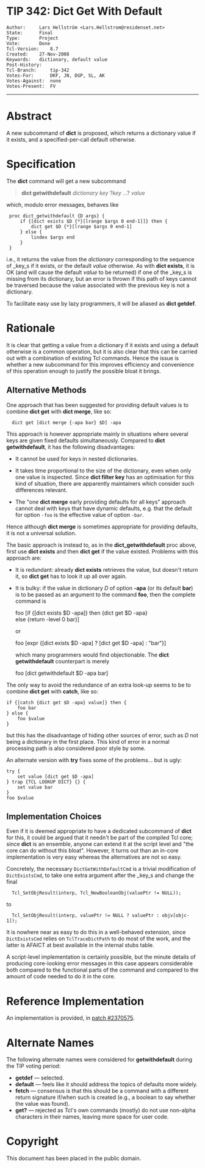 # TIP 342: Dict Get With Default
	Author:		Lars Hellström <Lars.Hellstrom@residenset.net>
	State:		Final
	Type:		Project
	Vote:		Done
	Tcl-Version:	8.7
	Created:	27-Nov-2008
	Keywords:	dictionary, default value
	Post-History:	
	Tcl-Branch:     tip-342
	Votes-For:      DKF, JN, DGP, SL, AK
	Votes-Against:  none
	Votes-Present:  FV
-----

# Abstract

A new subcommand of **dict** is proposed, which returns a dictionary value
if it exists, and a specified-per-call default otherwise.

# Specification

The **dict** command will get a new subcommand

 > **dict getwithdefault** _dictionary_ _key_ ?_key_ ...?  _value_

which, modulo error messages, behaves like

	 proc dict_getwithdefault {D args} {
	     if {[dict exists $D {*}[lrange $args 0 end-1]]} then {
	         dict get $D {*}[lrange $args 0 end-1]
	     } else {
	         lindex $args end
	     }
	 }

i.e., it returns the value from the _dictionary_ corresponding to the
sequence of _key_s if it exists, or the default _value_ otherwise. As with
**dict exists**, it is OK \(and will cause the default _value_ to be
returned\) if one of the _key_s is missing from its dictionary, but an error
is thrown if this path of keys cannot be traversed because the value
associated with the previous key is not a dictionary.

To facilitate easy use by lazy programmers, it will be aliased as **dict getdef**.

# Rationale

It is clear that getting a value from a dictionary if it exists and using a
default otherwise is a common operation, but it is also clear that this can be
carried out with a combination of existing Tcl commands. Hence the issue is
whether a new subcommand for this improves efficiency and convenience of this
operation enough to justify the possible bloat it brings.

## Alternative Methods

One approach that has been suggested for providing default values is to
combine **dict get** with **dict merge**, like so:

	  dict get [dict merge {-apa bar} $D] -apa

This approach is however appropriate mainly in situations where several keys
are given fixed defaults simultaneously. Compared to **dict
getwithdefault**, it has the following disadvantages:

   * It cannot be used for keys in nested dictionaries.

   * It takes time proportional to the size of the dictionary, even when only
     one value is inspected. Since **dict filter key** has an optimisation
     for this kind of situation, there are apparently maintainers which
     consider such differences relevant.

   * The "one **dict merge** early providing defaults for all keys" approach
     cannot deal with keys that have dynamic defaults, e.g. that the default
     for option `-foo` is the effective value of option `-bar`.

Hence although **dict merge** is sometimes appropriate for providing
defaults, it is not a universal solution.

The basic approach is instead to, as in the **dict\_getwithdefault** proc
above, first use **dict exists** and then **dict get** if the value
existed. Problems with this approach are:

   * It is redundant: already **dict exists** retrieves the value, but
     doesn't return it, so **dict get** has to look it up all over again.

   * It is bulky: if the value in dictionary _D_ of option **-apa** \(or
     its default **bar**\) is to be passed as an argument to the command
     **foo**, then the complete command is

		foo [if {[dict exists $D -apa]} then {dict get $D -apa}\
		    else {return -level 0 bar}]

     or 

		foo [expr {[dict exists $D -apa] ? [dict get $D -apa] : "bar"}]

     which many programmers would find objectionable. The **dict
     getwithdefault** counterpart is merely

		foo [dict getwithdefault $D -apa bar]

The only way to avoid the redundance of an extra look-up seems to be to
combine **dict get** with **catch**, like so:

	if {[catch {dict get $D -apa} value]} then {
	    foo bar
	} else {
	    foo $value
	}

but this has the disadvantage of hiding other sources of error, such as _D_
not being a dictionary in the first place. This kind of error in a normal
processing path is also considered poor style by some.

An alternate version with **try** fixes some of the problems... but is ugly:

	try {
	    set value [dict get $D -apa]
	} trap {TCL LOOKUP DICT} {} {
	    set value bar
	}
	foo $value

## Implementation Choices

Even if it is deemed appropriate to have a dedicated subcommand of **dict**
for this, it could be argued that it needn't be part of the compiled Tcl core;
since **dict** is an ensemble, anyone can extend it at the script level and
"the core can do without this bloat". However, it turns out than an in-core
implementation is very easy whereas the alternatives are not so easy.

Concretely, the necessary `DictGetWithDefaultCmd` is a trivial modification of
`DictExistsCmd`, to take one extra argument after the _key_s and change the
final

	  Tcl_SetObjResult(interp, Tcl_NewBooleanObj(valuePtr != NULL));

to

	  Tcl_SetObjResult(interp, valuePtr != NULL ? valuePtr : objv[objc-1]);

It is nowhere near as easy to do this in a well-behaved extension, since
`DictExistsCmd` relies on `TclTraceDictPath` to do most of the work, and the
latter is AFAICT at best available in the internal stubs table.

A script-level implementation is certainly possible, but the minute details of
producing core-looking error messages in this case appears considerable both
compared to the functional parts of the command and compared to the amount of
code needed to do it in the core.

# Reference Implementation

An implementation is provided, in [patch #2370575](https://core.tcl-lang.org/tcl/tktview/2370575).

# Alternate Names

The following alternate names were considered for **getwithdefault** during
the TIP voting period:

 * **getdef** — selected.
 * **default** — feels like it should address the topics of defaults more widely.
 * **fetch** — consensus is that this should be a command with a different
   return signature if/when such is created (e.g., a boolean to say whether
   the value was found).
 * **get?** — rejected as Tcl's own commands (mostly) do not use non-alpha
   characters in their names, leaving more space for user code.

# Copyright

This document has been placed in the public domain. 
